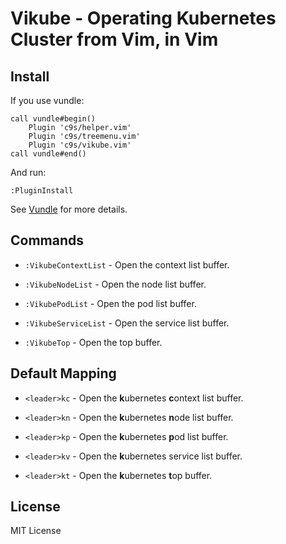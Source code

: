 Vikube - Operating Kubernetes Cluster from Vim, in Vim
======================================================

Install
-------

If you use vundle:

```vim
call vundle#begin()
    Plugin 'c9s/helper.vim'
    Plugin 'c9s/treemenu.vim'
    Plugin 'c9s/vikube.vim'
call vundle#end()
```

And run:

```
:PluginInstall
```

See [Vundle](https://github.com/VundleVim/Vundle.vim) for more details.

Commands
--------

- `:VikubeContextList` - Open the context list buffer.

- `:VikubeNodeList` - Open the node list buffer.

- `:VikubePodList` - Open the pod list buffer.

- `:VikubeServiceList` - Open the service list buffer.

- `:VikubeTop` - Open the top buffer.


Default Mapping
---------------

- `<leader>kc` - Open the **k**ubernetes **c**ontext list buffer.

- `<leader>kn` - Open the **k**ubernetes **n**ode list buffer.

- `<leader>kp` - Open the **k**ubernetes **p**od list buffer.

- `<leader>kv` - Open the **k**ubernetes ser*v*ice list buffer.

- `<leader>kt` - Open the **k**ubernetes **t**op buffer.


License
----------
MIT License
